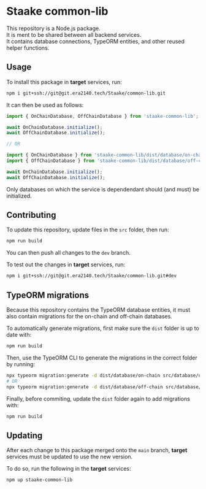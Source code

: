 # Staake common-lib

This repository is a Node.js package.\
It is ment to be shared between all backend services.\
It contains database connections, TypeORM entities, and other reused helper functions.

## Usage

To install this package in **target** services, run:

```sh
npm i git+ssh://git@git.era2140.tech/Staake/common-lib.git
```

It can then be used as follows:

```typescript
import { OnChainDatabase, OffChainDatabase } from 'staake-common-lib';

await OnChainDatabase.initialize();
await OffChainDatabase.initialize();

// OR

import { OnChainDatabase } from 'staake-common-lib/dist/database/on-chain';
import { OffChainDatabase } from 'staake-common-lib/dist/database/off-chain';

await OnChainDatabase.initialize();
await OffChainDatabase.initialize();
```

Only databases on which the service is dependendant should (and must) be initialized.

## Contributing

To update this repository, update files in the `src` folder, then run:

```sh
npm run build
```

You can then push all changes to the `dev` branch.

To test out the changes in **target** services, run:

```sh
npm i git+ssh://git@git.era2140.tech/Staake/common-lib.git#dev
```

## TypeORM migrations

Because this repository contains the TypeORM database entities, it must also contain migrations for the on-chain and off-chain databases.

To automatically generate migrations, first make sure the `dist` folder is up to date with:

```sh
npm run build
```

Then, use the TypeORM CLI to generate the migrations in the correct folder by running:

```sh
npx typeorm migration:generate -d dist/database/on-chain src/database/on-chain/migration/<name>
# OR
npx typeorm migration:generate -d dist/database/off-chain src/database/off-chain/migration/<name>
```

Finally, before commiting, update the `dist` folder again to add migrations with:

```sh
npm run build
```

## Updating

After each change to this package merged onto the `main` branch, **target** services must be updated to use the new version.

To do so, run the following in the **target** services:

```sh
npm up staake-common-lib
```
